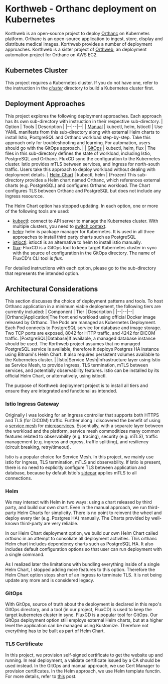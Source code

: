 # Korthweb - Orthanc deployment on Kubernetes
Korthweb is an open-source project to deploy [Orthanc](https://www.orthanc-server.com/) on Kubernetes platform. Orthanc is an open-source application to ingest, store, display and distribute medical images. Korthweb provides a number of deployment approaches. Korthweb is a sister project of [Orthweb](https://github.com/digihunch/orthweb), an deployment automation project for Orthanc on AWS EC2. 

## Kubernetes Cluster
This project requires a Kubernetes cluster. If you do not have one, refer to the instruction in the *[cluster](https://github.com/digihunch/korthweb/tree/main/cluster)* directory to build a Kubernetes cluster first.

## Deployment Approaches
This project explores the following deployment approaches. Each approach has its own sub-directory with instruction in their respective sub-directory.
| Option | Tools | Description |
|--|--|--|
| [Manual](https://github.com/digihunch/korthweb/tree/main/manual) | kubectl, helm, Istioctl | Use YAML manifests from this sub-directory along with external Helm charts to install Istio, PostgreSQL and Orthanc workload step-by-step. Take this approach only for troubleshooting and learning. For automation, users should go with the GitOps approach. |
| [GitOps](https://github.com/digihunch/korthweb/tree/main/gitops) | kubectl, helm, flux | The files in this sub-directory defines the state of workload, including Istio, PostgreSQL and Orthanc. FluxCD sync the configuration to the Kubernetes cluster. Istio provides mTLS between services, and Ingress for north-south traffic. Users take this approach to deploy workload without dealing with deployment details.
| [Helm Chart](https://github.com/digihunch/korthweb/tree/main/helm) | kubectl, helm  | (Frozen) This sub-directory provides a Helm chart named Orthanc, which references external charts (e.g. PostgreSQL) and configures Orthanc workload. The Chart configures TLS between Orthanc and PostgreSQL but does not include any Ingress resourcce.

The Helm Chart option has stopped updating. In each option, one or more of the following tools are used:
* [kubectl](https://kubernetes.io/docs/tasks/tools/#kubectl): connect to API server to manage the Kubernetes cluster. With multiple clusters, you need to [switch context](https://kubernetes.io/docs/tasks/access-application-cluster/configure-access-multiple-clusters/).
* [helm](https://helm.sh/docs/intro/install/): helm is package manager for Kubernetes. It is used in all three approaches to install third party charts such as PostgreSQL
* [istioctl](https://helm.sh/docs/intro/install/): istioctl is an alternative to helm to install istio manually.
* [flux](https://fluxcd.io/docs/): FluxCD is a GitOps tool to keep target Kubernetes cluster in sync with the source of configuration in the GitOps directory. The name of FluxCD's CLI tool is *flux*.

For detailed instructions with each option, please go to the sub-directory that represents the intended option.

## Architectural Considerations
This section discusses the choice of deployment patterns and tools. To host Orthanc application in a minimum viable deployment, the following tiers are currently included:
| Component | Tier | Description |
|--|--|--|
|Orthanc|Application|The front end workload using official Docker image released by Orthanc. The Pods are managed as Kubernetes Deployment. Each Pod connects to PostgreSQL service for database and image storage. Two TCP ports are exposed, 8042 for HTTP traffic, and 4242 for DICOM traffic.
|PostgreSQL|Database|If available, a managed database instance should be used. The Korthweb project assumes that no managed PostgreSQL service is available, therefore it deploys Postgres HA instance using Bitnami's Helm Chart. It also requires persistent volumes available to the Kubernetes cluster. |
|Istio|Service Mesh|Infrastructure layer using Istio as Service Mesh, to provide Ingress, TLS termination, mTLS between services, and potentially observability features. Istio can be installed by its official Helm Chart, or alternatively, using istioctl.

The purpose of Korthweb deployment project is to install all tiers and ensure they are integrated and functional as intended.

### Istio Ingress Gateway
Originally I was looking for an Ingress controller that supports both HTTPS and TLS (for DICOM) traffic. Further along I discovered the benefit of using a [service mesh](https://www.digihunch.com/2021/12/from-ingress-to-gateway-why-you-need-istio-gateways-on-kubernetes-platforms/) for  [microservices](https://www.digihunch.com/2021/11/from-microservice-to-service-mesh/). Essentially, with a separate layer between the workload and the platform, service mesh commoditizes many common features related to observability (e.g. tracing), security (e.g. mTLS), traffic management (e.g. ingress and egress, traffic splitting), and resiliency (circuit breaking, retry/timeout). 

Istio is a popular choice for Service Mesh. In this project, we mainly use istio for Ingress, TLS termination, mTLS and observability. If Istio is present, there is no need to explicitly configure TLS between application and database, because by default Istio's [sidecar](https://istio.io/latest/docs/ops/configuration/traffic-management/tls-configuration/) applies mTLS to all connections.
### Helm
We may interact with Helm in two ways: using a chart released by third party, and build our own chart. Even in the manual approach, we run third-party Helm Charts for simplicity. There is no point to reinvent the wheel and deploy every tier (e.g. Postgres HA) manually. The Charts provided by well-known third-party are very reliable.

In our Helm Chart deployment option, we build our own Helm Chart called *orthanc* in an attempt to consoliate all deployment activities. This orthanc Helm chart includes dependency charts such as PostgreSQL HA. It also includes default configuration options so that user can run deployment with a single command. 

As I realized later the limitations with bundling everything inside of a single Helm Chart, I stopped adding more features to this option. Therefore the Helm Chart option stops short of an Ingress to terminate TLS. It is not being update any more and is considered legacy.

### GitOps 
With GitOps, source of truth about the deployment is declared in this repo's GitOps directory, and a tool (in our project, FluxCD) is used to keep the target kubernetes cluster in sync. FluxCD is a popular tool for GitOps. Our GitOps deployment option still employs external Helm charts, but at a higher level the application can be managed using Kustomize. Therefore not everything has to be built as part of Helm Chart. 

### TLS Certificate
In this project, we provision self-signed certificate to get the website up and running. In real deployment, a validate certificate issued by a CA should be used instead. In the GitOps and manual approach, we use Cert Manager to provision certificates. In the Helm approach, we use Helm template functin. For more details, refer to [this](https://www.digihunch.com/2022/01/creating-self-signed-x509-certificate/) post.

